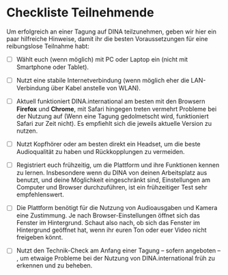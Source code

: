 # Checkliste Teilnehmende

Um erfolgreich an einer Tagung auf DINA teilzunehmen, geben wir hier ein paar hilfreiche Hinweise, damit ihr die besten Voraussetzungen für eine reibungslose Teilnahme habt:

* [ ] Wählt euch \(wenn möglich\) mit PC oder Laptop ein \(nicht mit Smartphone oder Tablet\).
* [ ] Nutzt eine stabile Internetverbindung \(wenn möglich eher die LAN-Verbindung über Kabel anstelle von WLAN\).
* [ ] Aktuell funktioniert DINA.international am besten mit den Browsern **Firefox** und **Chrome**, mit Safari hingegen treten vermehrt Probleme bei der Nutzung auf \(Wenn eine Tagung gedolmetscht wird, funktioniert Safari zur Zeit nicht\). Es empfiehlt sich die jeweils aktuelle Version zu nutzen.
* [ ] Nutzt Kopfhörer oder am besten direkt ein Headset, um die beste Audioqualität zu haben und Rückkopplungen zu vermeiden.
* [ ] Registriert euch frühzeitig, um die Plattform und ihre Funktionen kennen zu lernen. Insbesondere wenn du DINA von deinen Arbeitsplatz aus benutzt, und deine Möglichkeit eingeschränkt sind, Einstellungen am Computer und Browser durchzuführen, ist ein frühzeitiger Test sehr empfehlenswert.
* [ ] Die Plattform benötigt für die Nutzung von Audioausgaben und Kamera eine Zustimmung. Je nach Browser-Einstellungen öffnet sich das Fenster im Hintergrund. Schaut also nach, ob sich das Fenster im Hintergrund geöffnet hat, wenn ihr euren Ton oder euer Video nicht freigeben könnt.
* [ ] Nutzt den Technik-Check am Anfang einer Tagung – sofern angeboten – , um etwaige Probleme bei der Nutzung von DINA.international früh zu erkennen und zu beheben. 


